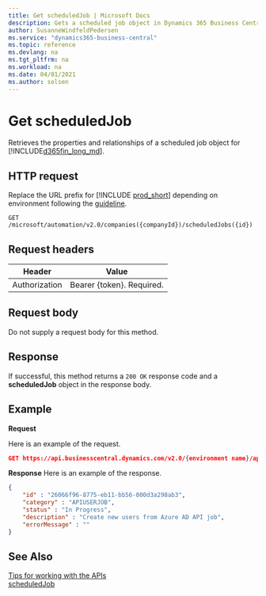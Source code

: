 ```yaml
---
title: Get scheduledJob | Microsoft Docs
description: Gets a scheduled job object in Dynamics 365 Business Central.
author: SusanneWindfeldPedersen
ms.service: "dynamics365-business-central"
ms.topic: reference
ms.devlang: na
ms.tgt_pltfrm: na
ms.workload: na
ms.date: 04/01/2021
ms.author: solsen
---
```


<!-- NOTE: This article is an auto-generated stub from the metadata file. -->
<!-- The sections marked with an EDIT_IS_REQUIRED require manual editing. -->
# Get scheduledJob

Retrieves the properties and relationships of a scheduled job object for [!INCLUDE[d365fin_long_md](../../includes/d365fin_long_md.md)].

## HTTP request

Replace the URL prefix for [!INCLUDE [prod_short](../../includes/prod_short.md)] depending on environment following the [guideline](/dynamics365/dynamics-nav/api-reference/v2.0/enabling-apis-for-dynamics-nav).


```
GET /microsoft/automation/v2.0/companies({companyId})/scheduledJobs({id})
```

## Request headers

|Header|Value|
|------|-----|
|Authorization  |Bearer {token}. Required. |

## Request body

Do not supply a request body for this method.

## Response

If successful, this method returns a ```200 OK``` response code and a **scheduledJob** object in the response body.

## Example

**Request**

Here is an example of the request.

```json
GET https://api.businesscentral.dynamics.com/v2.0/{environment name}/api/microsoft/automation/v2.0/companies({companyId})/scheduledJobs({id})
```

**Response**
Here is an example of the response.

```json
{
    "id" : "26066f96-8775-eb11-bb56-000d3a298ab3",
    "category" : "APIUSERJOB",
    "status" : "In Progress",
    "description" : "Create new users from Azure AD API job",
    "errorMessage" : ""
}
```

## See Also

[Tips for working with the APIs](../../developer/devenv-connect-apps-tips.md)  
[scheduledJob](../resources/dynamics_scheduledJob.md)